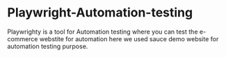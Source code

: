 # Playwright-Automation-testing
Playwrighty is a tool for Automation testing where you can test the e-commerce webstite for automation here we used sauce demo website for automation testing purpose.
